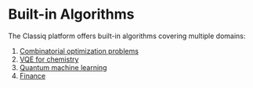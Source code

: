 # Built-in Algorithms

The Classiq platform offers built-in algorithms covering multiple domains:

1. [Combinatorial optimization problems](combinatorial-optimization/index.md)
2. [VQE for chemistry](ground-state-solving/index.md)
3. [Quantum machine learning](qml/index.md)
4. [Finance](finance/index.md)

